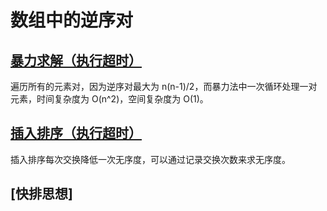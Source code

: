 # 数组中的逆序对

## [暴力求解（执行超时）](./reverse_pairs_v1.c)

遍历所有的元素对，因为逆序对最大为 n(n-1)/2，而暴力法中一次循环处理一对元素，时间复杂度为 O(n^2)，空间复杂度为 O(1)。

## [插入排序（执行超时）](./reverse_pairs_v2.c)

插入排序每次交换降低一次无序度，可以通过记录交换次数来求无序度。

## [快排思想]
